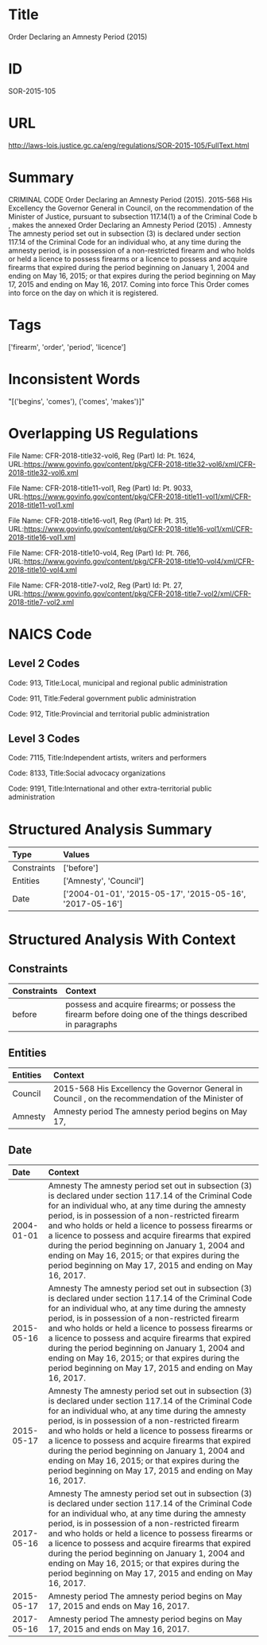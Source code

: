 # Title
Order Declaring an Amnesty Period (2015)


# ID
SOR-2015-105

# URL
http://laws-lois.justice.gc.ca/eng/regulations/SOR-2015-105/FullText.html


# Summary
CRIMINAL CODE Order Declaring an Amnesty Period (2015).
2015-568 His Excellency the Governor General in Council, on the recommendation of the Minister of Justice, pursuant to subsection 117.14(1) a  of the  Criminal Code b , makes the annexed  Order Declaring an Amnesty Period (2015) .
Amnesty The amnesty period set out in subsection (3) is declared under section 117.14 of the  Criminal Code  for an individual who, at any time during the amnesty period, is in possession of a non-restricted firearm and who holds or held a licence to possess firearms or a licence to possess and acquire firearms that expired during the period beginning on January 1, 2004 and ending on May 16, 2015; or that expires during the period beginning on May 17, 2015 and ending on May 16, 2017.
Coming into force This Order comes into force on the day on which it is registered.


# Tags
['firearm', 'order', 'period', 'licence']


# Inconsistent Words
"[('begins', 'comes'), ('comes', 'makes')]"


# Overlapping US Regulations
File Name: CFR-2018-title32-vol6, Reg (Part) Id: Pt. 1624, URL:https://www.govinfo.gov/content/pkg/CFR-2018-title32-vol6/xml/CFR-2018-title32-vol6.xml

File Name: CFR-2018-title11-vol1, Reg (Part) Id: Pt. 9033, URL:https://www.govinfo.gov/content/pkg/CFR-2018-title11-vol1/xml/CFR-2018-title11-vol1.xml

File Name: CFR-2018-title16-vol1, Reg (Part) Id: Pt. 315, URL:https://www.govinfo.gov/content/pkg/CFR-2018-title16-vol1/xml/CFR-2018-title16-vol1.xml

File Name: CFR-2018-title10-vol4, Reg (Part) Id: Pt. 766, URL:https://www.govinfo.gov/content/pkg/CFR-2018-title10-vol4/xml/CFR-2018-title10-vol4.xml

File Name: CFR-2018-title7-vol2, Reg (Part) Id: Pt. 27, URL:https://www.govinfo.gov/content/pkg/CFR-2018-title7-vol2/xml/CFR-2018-title7-vol2.xml




# NAICS Code
## Level 2 Codes
Code: 913, Title:Local, municipal and regional public administration

Code: 911, Title:Federal government public administration

Code: 912, Title:Provincial and territorial public administration




## Level 3 Codes
Code: 7115, Title:Independent artists, writers and performers

Code: 8133, Title:Social advocacy organizations

Code: 9191, Title:International and other extra-territorial public administration







# Structured Analysis Summary
| Type        | Values                                                   |
|:------------|:---------------------------------------------------------|
| Constraints | ['before']                                               |
| Entities    | ['Amnesty', 'Council']                                   |
| Date        | ['2004-01-01', '2015-05-17', '2015-05-16', '2017-05-16'] |


# Structured Analysis With Context
 


## Constraints
| Constraints   | Context                                                                                                     |
|:--------------|:------------------------------------------------------------------------------------------------------------|
| before        | possess and acquire firearms; or possess the firearm before doing one of the things described in paragraphs |


## Entities
| Entities   | Context                                                                                             |
|:-----------|:----------------------------------------------------------------------------------------------------|
| Council    | 2015-568 His Excellency the Governor General in  Council , on the recommendation of the Minister of |
| Amnesty    | Amnesty period The amnesty period begins on May 17,                                                 |


## Date
| Date       | Context                                                                                                                                                                                                                                                                                                                                                                                                                                                                                                  |
|:-----------|:---------------------------------------------------------------------------------------------------------------------------------------------------------------------------------------------------------------------------------------------------------------------------------------------------------------------------------------------------------------------------------------------------------------------------------------------------------------------------------------------------------|
| 2004-01-01 | Amnesty The amnesty period set out in subsection (3) is declared under section 117.14 of the  Criminal Code  for an individual who, at any time during the amnesty period, is in possession of a non-restricted firearm and who holds or held a licence to possess firearms or a licence to possess and acquire firearms that expired during the period beginning on January 1, 2004 and ending on May 16, 2015; or that expires during the period beginning on May 17, 2015 and ending on May 16, 2017. |
| 2015-05-16 | Amnesty The amnesty period set out in subsection (3) is declared under section 117.14 of the  Criminal Code  for an individual who, at any time during the amnesty period, is in possession of a non-restricted firearm and who holds or held a licence to possess firearms or a licence to possess and acquire firearms that expired during the period beginning on January 1, 2004 and ending on May 16, 2015; or that expires during the period beginning on May 17, 2015 and ending on May 16, 2017. |
| 2015-05-17 | Amnesty The amnesty period set out in subsection (3) is declared under section 117.14 of the  Criminal Code  for an individual who, at any time during the amnesty period, is in possession of a non-restricted firearm and who holds or held a licence to possess firearms or a licence to possess and acquire firearms that expired during the period beginning on January 1, 2004 and ending on May 16, 2015; or that expires during the period beginning on May 17, 2015 and ending on May 16, 2017. |
| 2017-05-16 | Amnesty The amnesty period set out in subsection (3) is declared under section 117.14 of the  Criminal Code  for an individual who, at any time during the amnesty period, is in possession of a non-restricted firearm and who holds or held a licence to possess firearms or a licence to possess and acquire firearms that expired during the period beginning on January 1, 2004 and ending on May 16, 2015; or that expires during the period beginning on May 17, 2015 and ending on May 16, 2017. |
| 2015-05-17 | Amnesty period The amnesty period begins on May 17, 2015 and ends on May 16, 2017.                                                                                                                                                                                                                                                                                                                                                                                                                       |
| 2017-05-16 | Amnesty period The amnesty period begins on May 17, 2015 and ends on May 16, 2017.                                                                                                                                                                                                                                                                                                                                                                                                                       |



